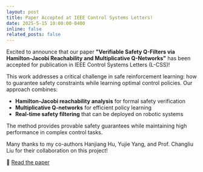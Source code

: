 ```yaml
---
layout: post
title: Paper Accepted at IEEE Control Systems Letters!
date: 2025-5-15 10:00:00-0400
inline: false
related_posts: false
---
```


Excited to announce that our paper **"Verifiable Safety Q-Filters via Hamilton-Jacobi Reachability and Multiplicative Q-Networks"** has been accepted for publication in IEEE Control Systems Letters (L-CSS)!

This work addresses a critical challenge in safe reinforcement learning: how to guarantee safety constraints while learning optimal control policies. Our approach combines:

- **Hamilton-Jacobi reachability analysis** for formal safety verification
- **Multiplicative Q-networks** for efficient policy learning
- **Real-time safety filtering** that can be deployed on robotic systems

The method provides provable safety guarantees while maintaining high performance in complex control tasks.

Many thanks to my co-authors Hanjiang Hu, Yujie Yang, and Prof. Changliu Liu for their collaboration on this project!

📄 [Read the paper](https://ieeexplore.ieee.org/document/11157757)

